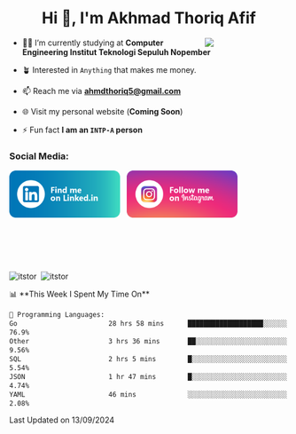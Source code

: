 <h1 align="center">Hi 👋, I'm Akhmad Thoriq Afif</h1>

<img align="right" src="https://i.giphy.com/media/VbnUQpnihPSIgIXuZv/giphy.webp" style="width:30%;">

- 👨‍🎓 I’m currently studying at **Computer Engineering Institut Teknologi Sepuluh Nopember**

- 🪴 Interested in `Anything` that makes me money.

- 📫 Reach me via **ahmdthoriq5@gmail.com**

- 🌐 Visit my personal website (**Coming Soon**)

- ⚡ Fun fact **I am an `INTP-A` person**

<h3 align="left">Social Media:</h3>
<p align="left">
<a href="https://linkedin.com/in/akhmad-thoriq-afif" target="_blank"><img align="center" src="./images/linkedin.png" alt="akhmad-thoriq-afif" width="200" /></a>&nbsp;&nbsp;
<a href="https://instagram.com/ahmdthoriq_" target="_blank"><img align="center" src="./images/instagram.png" alt="ahmdthoriq_"width="200" /></a>
</p>
</br>
</br>
</br>
</br>
<p><img align="center" src="https://github-readme-stats.vercel.app/api?username=itstor&show_icons=true&locale=en&theme=nord" alt="itstor" height="170"/>&nbsp;&nbsp;<img align="center" src="https://github-readme-stats.vercel.app/api/top-langs?username=itstor&show_icons=true&locale=en&layout=compact&theme=nord" alt="itstor" height="170" /></p>
<!--START_SECTION:waka-->
📊 **This Week I Spent My Time On** 

```text
💬 Programming Languages: 
Go                       28 hrs 58 mins      ███████████████████░░░░░░   76.9% 
Other                    3 hrs 36 mins       ██░░░░░░░░░░░░░░░░░░░░░░░   9.56% 
SQL                      2 hrs 5 mins        █░░░░░░░░░░░░░░░░░░░░░░░░   5.54% 
JSON                     1 hr 47 mins        █░░░░░░░░░░░░░░░░░░░░░░░░   4.74% 
YAML                     46 mins             ░░░░░░░░░░░░░░░░░░░░░░░░░   2.08%

```


 Last Updated on 13/09/2024
<!--END_SECTION:waka-->
